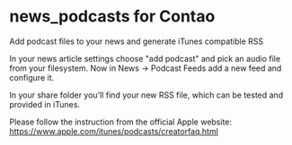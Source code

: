 # news_podcasts for Contao
Add podcast files to your news and generate iTunes compatible RSS

In your news article settings choose "add podcast" and pick an audio file from your filesystem. Now in News -> Podcast Feeds add a new feed and configure it.

In your share folder you'll find your new RSS file, which can be tested and provided in iTunes.

Please follow the instruction from the official Apple website:
https://www.apple.com/itunes/podcasts/creatorfaq.html